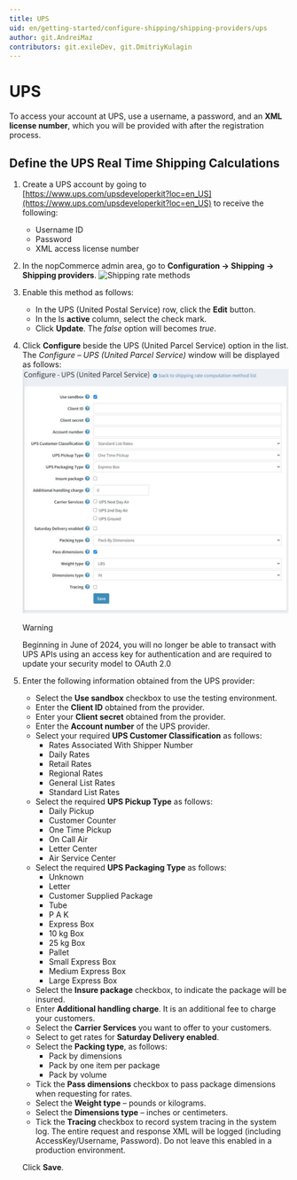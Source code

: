 ```yaml
---
title: UPS
uid: en/getting-started/configure-shipping/shipping-providers/ups
author: git.AndreiMaz
contributors: git.exileDev, git.DmitriyKulagin
---
```


# UPS

To access your account at UPS, use a username, a password, and an **XML license number**, which you will be provided with after the registration process.

## Define the UPS Real Time Shipping Calculations

1. Create a UPS account by going to [https://www.ups.com/upsdeveloperkit?loc=en_US](https://www.ups.com/upsdeveloperkit?loc=en_US) to receive the following:
    * Username ID
    * Password
    * XML access license number

1. In the nopCommerce admin area, go to **Configuration → Shipping → Shipping providers**.
 ![Shipping rate methods](_static/ups/shipping-rate-methods.jpg)
1. Enable this method as follows:
    * In the UPS (United Postal Service) row, click the **Edit** button.
    * In the Is **active** column, select the check mark.
    * Click **Update**. The *false* option will becomes *true*.

1. Click **Configure** beside the UPS (United Parcel Service) option in the list.
    The *Configure – UPS (United Parcel Service)* window will be displayed as follows: ![Configure page](_static/ups/ups-configure.jpg)

    > [!WARNING]
    > Beginning in June of 2024, you will no longer be able to transact with UPS APIs using an access key for authentication and are required to update your security model to OAuth 2.0

1. Enter the following information obtained from the UPS provider:
    * Select the **Use sandbox** checkbox to use the testing environment.
    * Enter the **Client ID** obtained from the provider.
    * Enter your **Client secret** obtained from the provider.
    * Enter the **Account number** of the UPS provider.
    * Select your required **UPS Customer Classification** as follows:
        * Rates Associated With Shipper Number
        * Daily Rates
        * Retail Rates
        * Regional Rates
        * General List Rates
        * Standard List Rates
    * Select the required **UPS Pickup Type** as follows:
        * Daily Pickup
        * Customer Counter
        * One Time Pickup
        * On Call Air
        * Letter Center
        * Air Service Center
    * Select the required **UPS Packaging Type** as follows:
        * Unknown
        * Letter
        * Customer Supplied Package
        * Tube
        * P A K
        * Express Box
        * 10 kg Box
        * 25 kg Box
        * Pallet
        * Small Express Box
        * Medium Express Box
        * Large Express Box
    * Select the **Insure package** checkbox, to indicate the package will be insured.
    * Enter **Additional handling charge**. It is an additional fee to charge your customers.
    * Select the **Carrier Services** you want to offer to your customers.
    * Select to get rates for **Saturday Delivery enabled**.
    * Select the **Packing type**, as follows:
        * Pack by dimensions
        * Pack by one item per package
        * Pack by volume
    * Tick the **Pass dimensions** checkbox to pass package dimensions when requesting for rates.
    * Select the **Weight type** – pounds or kilograms.
    * Select the **Dimensions type** – inches or centimeters.
    * Tick the **Tracing** checkbox to record system tracing in the system log. The entire request and response XML will be logged (including AccessKey/Username, Password). Do not leave this enabled in a production environment.

    Click **Save**.
